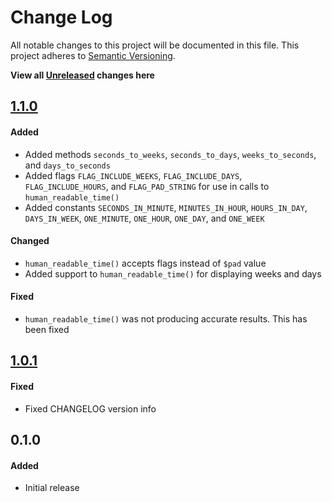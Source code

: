 # Change Log

All notable changes to this project will be documented in this file.
This project adheres to [Semantic Versioning](http://semver.org/).

**View all [Unreleased][] changes here**

## [1.1.0][]
#### Added
-   Added methods `seconds_to_weeks`, `seconds_to_days`, `weeks_to_seconds`, and `days_to_seconds`
-   Added flags `FLAG_INCLUDE_WEEKS`, `FLAG_INCLUDE_DAYS`, `FLAG_INCLUDE_HOURS`, and `FLAG_PAD_STRING` for use in calls to `human_readable_time()`
-   Added constants `SECONDS_IN_MINUTE`, `MINUTES_IN_HOUR`, `HOURS_IN_DAY`, `DAYS_IN_WEEK`, `ONE_MINUTE`, `ONE_HOUR`, `ONE_DAY`, and `ONE_WEEK`

#### Changed
-   `human_readable_time()` accepts flags instead of `$pad` value
-   Added support to `human_readable_time()` for displaying weeks and days

#### Fixed
-   `human_readable_time()` was not producing accurate results. This has been fixed

## [1.0.1][]
#### Fixed
-   Fixed CHANGELOG version info

## 0.1.0
#### Added
-   Initial release

[Unreleased]: https://github.com/pointybeard/helpers-functions-time/compare/1.1.0...integration
[1.1.0]: https://github.com/pointybeard/helpers-functions-time/compare/1.0.1...1.1.0
[1.0.1]: https://github.com/pointybeard/helpers-functions-time/compare/1.0.0...1.0.1
